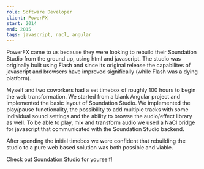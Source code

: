 ```yaml
---
role: Software Developer
client: PowerFX
start: 2014
end: 2015
tags: javascript, nacl, angular
---
```


PowerFX came to us because they were looking to rebuild their Soundation Studio from the ground up, using html and javascript. The studio was originally built using Flash and since its original release the capabilites of javascript and browsers have improved significally (while Flash was a dying platform).

Myself and two coworkers had a set timebox of roughly 100 hours to begin the web transformation. We started from a blank Angular project and implemented the basic layout of Soundation Studio. We implemented the play/pause functionality, the possibility to add multiple tracks with some individual sound settings and the ability to browse the audio/effect library as well. To be able to play, mix and transform audio we used a NaCl bridge for javascript that communicated with the Soundation Studio backend.

After spending the initial timebox we were confident that rebuilding the studio to a pure web based solution was both possible and viable.

Check out [Soundation Studio](https://soundation.com) for yourself!
